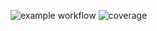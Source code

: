 ![example workflow](https://github.com/LittleRed945/cli-test-case/actions/workflows/main.yml/badge.svg)
![coverage](https://byob.yarr.is/cli-test-case/master/coverage)